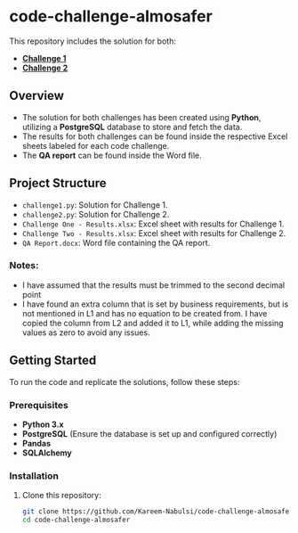 # code-challenge-almosafer

This repository includes the solution for both:
- **[Challenge 1](https://github.com/Kareem-Nabulsi/code-challenge-almosafer/blob/main/challenge1.py)**
- **[Challenge 2](https://github.com/Kareem-Nabulsi/code-challenge-almosafer/blob/main/challenge2.py)**

## Overview

- The solution for both challenges has been created using **Python**, utilizing a **PostgreSQL** database to store and fetch the data.
- The results for both challenges can be found inside the respective Excel sheets labeled for each code challenge.
- The **QA report** can be found inside the Word file.

## Project Structure

- `challenge1.py`: Solution for Challenge 1.
- `challenge2.py`: Solution for Challenge 2.
- `Challenge One - Results.xlsx`: Excel sheet with results for Challenge 1.
- `Challenge Two - Results.xlsx`: Excel sheet with results for Challenge 2.
- `QA Report.docx`: Word file containing the QA report.

### Notes:
- I have assumed that the results must be trimmed to the second decimal point
- I have found an extra column that is set by business requirements, but is not mentioned in L1 and has no equation to be created from. I have copied the column from L2 and added it to L1, while adding the missing values as zero to avoid any issues.

## Getting Started

To run the code and replicate the solutions, follow these steps:

### Prerequisites

- **Python 3.x**
- **PostgreSQL** (Ensure the database is set up and configured correctly)
- **Pandas**
- **SQLAlchemy**

### Installation

1. Clone this repository:
   ```bash
   git clone https://github.com/Kareem-Nabulsi/code-challenge-almosafer.git
   cd code-challenge-almosafer
